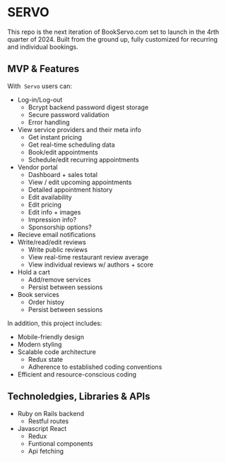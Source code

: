 # SERVO

This repo is the next iteration of BookServo.com set to launch in the 4rth quarter of 2024. Built from the ground up, fully customized for recurring and individual bookings.

## MVP & Features
With  `Servo` users can:

* Log-in/Log-out
    * Bcrypt backend password digest storage
    * Secure password validation
    * Error handling
* View service providers and their meta info
    * Get instant pricing
    * Get real-time scheduling data
    * Book/edit appointments
    * Schedule/edit recurring appointments
* Vendor portal
    * Dashboard + sales total
    * View / edit upcoming appointments
    * Detailed appointment history
    * Edit availability
    * Edit pricing
    * Edit info + images
    * Impression info?
    * Sponsorship options?
* Recieve email notifications 
* Write/read/edit reviews
    * Write public reviews
    * View real-time restaurant review average
    * View individual reviews w/ authors + score
* Hold a cart
    * Add/remove services
    * Persist between sessions
* Book services
    * Order histoy
    * Persist between sessions

In addition, this project includes:

* Mobile-friendly design
* Modern styling
* Scalable code architecture
    * Redux state
    * Adherence to established coding conventions
* Efficient and resource-conscious coding

## Technoledgies, Libraries & APIs

* Ruby on Rails backend
    * Restful routes
* Javascript React
    * Redux
    * Funtional components
    * Api fetching
